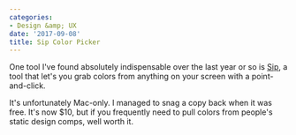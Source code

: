 ```yaml
---
categories:
- Design &amp; UX
date: '2017-09-08'
title: Sip Color Picker
---
```


One tool I've found absolutely indispensable over the last year or so is [Sip](https://sipapp.io/), a tool that let's you grab colors from anything on your screen with a point-and-click.

It's unfortunately Mac-only. I managed to snag a copy back when it was free. It's now $10, but if you frequently need to pull colors from people's static design comps, well worth it.